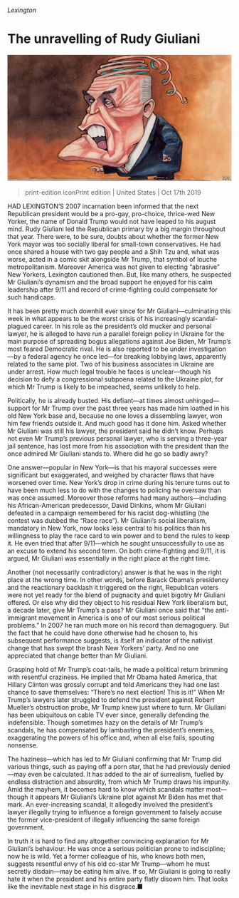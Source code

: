 ###### Lexington

# The unravelling of Rudy Giuliani 

![image](images/20191019_USD000_0.jpg) 

> print-edition iconPrint edition | United States | Oct 17th 2019 

HAD LEXINGTON’S 2007 incarnation been informed that the next Republican president would be a pro-gay, pro-choice, thrice-wed New Yorker, the name of Donald Trump would not have leaped to his august mind. Rudy Giuliani led the Republican primary by a big margin throughout that year. There were, to be sure, doubts about whether the former New York mayor was too socially liberal for small-town conservatives. He had once shared a house with two gay people and a Shih Tzu and, what was worse, acted in a comic skit alongside Mr Trump, that symbol of louche metropolitanism. Moreover America was not given to electing “abrasive” New Yorkers, Lexington cautioned then. But, like many others, he suspected Mr Giuliani’s dynamism and the broad support he enjoyed for his calm leadership after 9/11 and record of crime-fighting could compensate for such handicaps. 

It has been pretty much downhill ever since for Mr Giuliani—culminating this week in what appears to be the worst crisis of his increasingly scandal-plagued career. In his role as the president’s old mucker and personal lawyer, he is alleged to have run a parallel foreign policy in Ukraine for the main purpose of spreading bogus allegations against Joe Biden, Mr Trump’s most feared Democratic rival. He is also reported to be under investigation—by a federal agency he once led—for breaking lobbying laws, apparently related to the same plot. Two of his business associates in Ukraine are under arrest. How much legal trouble he faces is unclear—though his decision to defy a congressional subpoena related to the Ukraine plot, for which Mr Trump is likely to be impeached, seems unlikely to help. 

Politically, he is already busted. His defiant—at times almost unhinged—support for Mr Trump over the past three years has made him loathed in his old New York base and, because no one loves a dissembling lawyer, won him few friends outside it. And much good has it done him. Asked whether Mr Giuliani was still his lawyer, the president said he didn’t know. Perhaps not even Mr Trump’s previous personal lawyer, who is serving a three-year jail sentence, has lost more from his association with the president than the once admired Mr Giuliani stands to. Where did he go so badly awry? 

One answer—popular in New York—is that his mayoral successes were significant but exaggerated, and weighed by character flaws that have worsened over time. New York’s drop in crime during his tenure turns out to have been much less to do with the changes to policing he oversaw than was once assumed. Moreover those reforms had many authors—including his African-American predecessor, David Dinkins, whom Mr Giuliani defeated in a campaign remembered for his racist dog-whistling (the contest was dubbed the “Race race”). Mr Giuliani’s social liberalism, mandatory in New York, now looks less central to his politics than his willingness to play the race card to win power and to bend the rules to keep it. He even tried that after 9/11—which he sought unsuccessfully to use as an excuse to extend his second term. On both crime-fighting and 9/11, it is argued, Mr Giuliani was essentially in the right place at the right time. 

Another (not necessarily contradictory) answer is that he was in the right place at the wrong time. In other words, before Barack Obama’s presidency and the reactionary backlash it triggered on the right, Republican voters were not yet ready for the blend of pugnacity and quiet bigotry Mr Giuliani offered. Or else why did they object to his residual New York liberalism but, a decade later, give Mr Trump’s a pass? Mr Giuliani once said that “the anti-immigrant movement in America is one of our most serious political problems.” In 2007 he ran much more on his record than demagoguery. But the fact that he could have done otherwise had he chosen to, his subsequent performance suggests, is itself an indicator of the nativist change that has swept the brash New Yorkers’ party. And no one appreciated that change better than Mr Giuliani. 

Grasping hold of Mr Trump’s coat-tails, he made a political return brimming with resentful craziness. He implied that Mr Obama hated America, that Hillary Clinton was grossly corrupt and told Americans they had one last chance to save themselves: “There’s no next election! This is it!” When Mr Trump’s lawyers later struggled to defend the president against Robert Mueller’s obstruction probe, Mr Trump knew just where to turn. Mr Giuliani has been ubiquitous on cable TV ever since, generally defending the indefensible. Though sometimes hazy on the details of Mr Trump’s scandals, he has compensated by lambasting the president’s enemies, exaggerating the powers of his office and, when all else fails, spouting nonsense. 

The haziness—which has led to Mr Giuliani confirming that Mr Trump did various things, such as paying off a porn star, that he had previously denied—may even be calculated. It has added to the air of surrealism, fuelled by endless distraction and absurdity, from which Mr Trump draws his impunity. Amid the mayhem, it becomes hard to know which scandals matter most—though it appears Mr Giuliani’s Ukraine plot against Mr Biden has met that mark. An ever-increasing scandal, it allegedly involved the president’s lawyer illegally trying to influence a foreign government to falsely accuse the former vice-president of illegally influencing the same foreign government. 

In truth it is hard to find any altogether convincing explanation for Mr Giuliani’s behaviour. He was once a serious politician prone to indiscipline; now he is wild. Yet a former colleague of his, who knows both men, suggests resentful envy of his old co-star Mr Trump—whom he must secretly disdain—may be eating him alive. If so, Mr Giuliani is going to really hate it when the president and his entire party flatly disown him. That looks like the inevitable next stage in his disgrace.■ 

